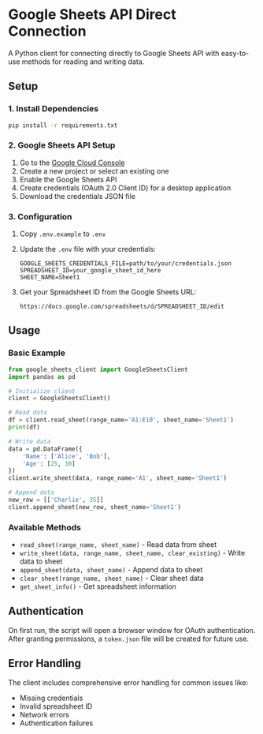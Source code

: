 # Google Sheets API Direct Connection

A Python client for connecting directly to Google Sheets API with easy-to-use methods for reading and writing data.

## Setup

### 1. Install Dependencies
```bash
pip install -r requirements.txt
```

### 2. Google Sheets API Setup

1. Go to the [Google Cloud Console](https://console.cloud.google.com/)
2. Create a new project or select an existing one
3. Enable the Google Sheets API
4. Create credentials (OAuth 2.0 Client ID) for a desktop application
5. Download the credentials JSON file

### 3. Configuration

1. Copy `.env.example` to `.env`
2. Update the `.env` file with your credentials:
   ```
   GOOGLE_SHEETS_CREDENTIALS_FILE=path/to/your/credentials.json
   SPREADSHEET_ID=your_google_sheet_id_here
   SHEET_NAME=Sheet1
   ```

3. Get your Spreadsheet ID from the Google Sheets URL:
   ```
   https://docs.google.com/spreadsheets/d/SPREADSHEET_ID/edit
   ```

## Usage

### Basic Example

```python
from google_sheets_client import GoogleSheetsClient
import pandas as pd

# Initialize client
client = GoogleSheetsClient()

# Read data
df = client.read_sheet(range_name='A1:E10', sheet_name='Sheet1')
print(df)

# Write data
data = pd.DataFrame({
    'Name': ['Alice', 'Bob'],
    'Age': [25, 30]
})
client.write_sheet(data, range_name='A1', sheet_name='Sheet1')

# Append data
new_row = [['Charlie', 35]]
client.append_sheet(new_row, sheet_name='Sheet1')
```

### Available Methods

- `read_sheet(range_name, sheet_name)` - Read data from sheet
- `write_sheet(data, range_name, sheet_name, clear_existing)` - Write data to sheet
- `append_sheet(data, sheet_name)` - Append data to sheet
- `clear_sheet(range_name, sheet_name)` - Clear sheet data
- `get_sheet_info()` - Get spreadsheet information

## Authentication

On first run, the script will open a browser window for OAuth authentication. After granting permissions, a `token.json` file will be created for future use.

## Error Handling

The client includes comprehensive error handling for common issues like:
- Missing credentials
- Invalid spreadsheet ID
- Network errors
- Authentication failures